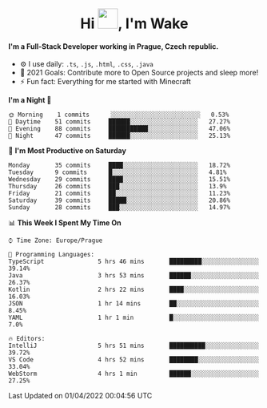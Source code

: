 <h1 align="center">Hi <img src="https://raw.githubusercontent.com/MrWakeCZ/MrWakeCZ/master/Hi.gif" width="40px" />, I'm Wake</h1>

#### I'm a Full-Stack Developer working in Prague, Czech republic.
- ⚙️ I use daily: `.ts`, `.js`, `.html`, `.css`, `.java`
- 🥅 2021 Goals: Contribute more to Open Source projects and sleep more!
- ⚡ Fun fact: Everything for me started with Minecraft

<!--START_SECTION:waka-->
**I'm a Night 🦉** 

```text
🌞 Morning    1 commits      ░░░░░░░░░░░░░░░░░░░░░░░░░   0.53% 
🌆 Daytime    51 commits     ██████░░░░░░░░░░░░░░░░░░░   27.27% 
🌃 Evening    88 commits     ███████████░░░░░░░░░░░░░░   47.06% 
🌙 Night      47 commits     ██████░░░░░░░░░░░░░░░░░░░   25.13%

```
📅 **I'm Most Productive on Saturday** 

```text
Monday       35 commits     ████░░░░░░░░░░░░░░░░░░░░░   18.72% 
Tuesday      9 commits      █░░░░░░░░░░░░░░░░░░░░░░░░   4.81% 
Wednesday    29 commits     ████░░░░░░░░░░░░░░░░░░░░░   15.51% 
Thursday     26 commits     ███░░░░░░░░░░░░░░░░░░░░░░   13.9% 
Friday       21 commits     ██░░░░░░░░░░░░░░░░░░░░░░░   11.23% 
Saturday     39 commits     █████░░░░░░░░░░░░░░░░░░░░   20.86% 
Sunday       28 commits     ███░░░░░░░░░░░░░░░░░░░░░░   14.97%

```


📊 **This Week I Spent My Time On** 

```text
⌚︎ Time Zone: Europe/Prague

💬 Programming Languages: 
TypeScript               5 hrs 46 mins       █████████░░░░░░░░░░░░░░░░   39.14% 
Java                     3 hrs 53 mins       ██████░░░░░░░░░░░░░░░░░░░   26.37% 
Kotlin                   2 hrs 22 mins       ████░░░░░░░░░░░░░░░░░░░░░   16.03% 
JSON                     1 hr 14 mins        ██░░░░░░░░░░░░░░░░░░░░░░░   8.45% 
YAML                     1 hr 1 min          █░░░░░░░░░░░░░░░░░░░░░░░░   7.0%

🔥 Editors: 
IntelliJ                 5 hrs 51 mins       ██████████░░░░░░░░░░░░░░░   39.72% 
VS Code                  4 hrs 52 mins       ████████░░░░░░░░░░░░░░░░░   33.04% 
WebStorm                 4 hrs 1 min         ██████░░░░░░░░░░░░░░░░░░░   27.25%

```


 Last Updated on 01/04/2022 00:04:56 UTC
<!--END_SECTION:waka-->
